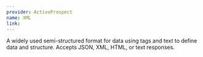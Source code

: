 ```yaml
---
provider: ActiveProspect
name: XML
link:
---
```

A widely used semi-structured format for data using tags and text to define data and structure. Accepts JSON, XML, HTML, or text responses.
